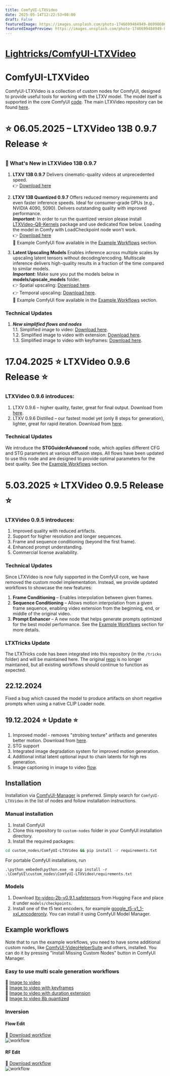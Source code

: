 ```yaml
---
title: ComfyUI-LTXVideo
date: 2025-05-14T12:22:53+08:00
draft: False
featuredImage: https://images.unsplash.com/photo-1746699484949-869986068267?ixid=M3w0NjAwMjJ8MHwxfHJhbmRvbXx8fHx8fHx8fDE3NDcxOTY1MTV8&ixlib=rb-4.1.0
featuredImagePreview: https://images.unsplash.com/photo-1746699484949-869986068267?ixid=M3w0NjAwMjJ8MHwxfHJhbmRvbXx8fHx8fHx8fDE3NDcxOTY1MTV8&ixlib=rb-4.1.0
---
```


# [Lightricks/ComfyUI-LTXVideo](https://github.com/Lightricks/ComfyUI-LTXVideo)

# ComfyUI-LTXVideo

ComfyUI-LTXVideo is a collection of custom nodes for ComfyUI, designed to provide useful tools for working with the LTXV model.
The model itself is supported in the core ComfyUI [code](https://github.com/comfyanonymous/ComfyUI/tree/master/comfy/ldm/lightricks).
The main LTXVideo repository can be found [here](https://github.com/Lightricks/LTX-Video).

# ⭐ 06.05.2025 – LTXVideo 13B 0.9.7 Release ⭐

### 🚀 What's New in LTXVideo 13B 0.9.7

1. **LTXV 13B 0.9.7**
   Delivers cinematic-quality videos at unprecedented speed.<br>
   👉 [Download here](https://huggingface.co/Lightricks/LTX-Video/blob/main/ltxv-13b-0.9.7-dev.safetensors)

2. **LTXV 13B Quantized 0.9.7**
   Offers reduced memory requirements and even faster inference speeds.
   Ideal for consumer-grade GPUs (e.g., NVIDIA 4090, 5090).
   Delivers outstanding quality with improved performance.<br>
   ***Important:*** In order to run the quantized version please install [LTXVideo-Q8-Kernels](https://github.com/Lightricks/LTXVideo-Q8-Kernels) package and use dedicated flow below. Loading the model in Comfy with LoadCheckpoint node won't work. <br>
   👉 [Download here](https://huggingface.co/Lightricks/LTX-Video/blob/main/ltxv-13b-0.9.7-dev-fp8.safetensors)<br>
   🧩 Example ComfyUI flow available in the [Example Workflows](#example-workflows) section.

3. **Latent Upscaling Models**
   Enables inference across multiple scales by upscaling latent tensors without decoding/encoding.
   Multiscale inference delivers high-quality results in a fraction of the time compared to similar models.<br>
   ***Important:*** Make sure you put the models below in **models/upscale_models** folder.<br>
   👉 Spatial upscaling: [Download here](https://huggingface.co/Lightricks/LTX-Video/blob/main/ltxv-spatial-upscaler-0.9.7.safetensors).<br>
   👉 Temporal upscaling: [Download here](https://huggingface.co/Lightricks/LTX-Video/blob/main/ltxv-temporal-upscaler-0.9.7.safetensors).<br>
   🧩 Example ComfyUI flow available in the [Example Workflows](#example-workflows) section.


### Technical Updates

1. ***New simplified flows and nodes***<br>
1.1. Simplified image to video: [Download here](example_workflows/ltxv-13b-i2v-base.json).<br>
1.2. Simplified image to video with extension: [Download here](example_workflows/ltxv-13b-i2v-extend.json).<br>
1.3. Simplified image to video with keyframes: [Download here](example_workflows/ltxv-13b-i2v-keyframes.json).<br>

# 17.04.2025 ⭐ LTXVideo 0.9.6 Release ⭐

### LTXVideo 0.9.6 introduces:

1. LTXV 0.9.6 – higher quality, faster, great for final output. Download from [here](https://huggingface.co/Lightricks/LTX-Video/resolve/main/ltxv-2b-0.9.6-dev-04-25.safetensors).
2. LTXV 0.9.6 Distilled – our fastest model yet (only 8 steps for generation), lighter, great for rapid iteration. Download from [here](https://huggingface.co/Lightricks/LTX-Video/resolve/main/ltxv-2b-0.9.6-distilled-04-25.safetensors).

### Technical Updates

We introduce the __STGGuiderAdvanced__ node, which applies different CFG and STG parameters at various diffusion steps. All flows have been updated to use this node and are designed to provide optimal parameters for the best quality.
See the [Example Workflows](#example-workflows) section.

# 5.03.2025 ⭐ LTXVideo 0.9.5 Release ⭐

### LTXVideo 0.9.5 introduces:

1. Improved quality with reduced artifacts.
2. Support for higher resolution and longer sequences.
3. Frame and sequence conditioning (beyond the first frame).
4. Enhanced prompt understanding.
5. Commercial license availability.

### Technical Updates

Since LTXVideo is now fully supported in the ComfyUI core, we have removed the custom model implementation. Instead, we provide updated workflows to showcase the new features:

1. **Frame Conditioning** – Enables interpolation between given frames.
2. **Sequence Conditioning** – Allows motion interpolation from a given frame sequence, enabling video extension from the beginning, end, or middle of the original video.
3. **Prompt Enhancer** – A new node that helps generate prompts optimized for the best model performance.
   See the [Example Workflows](#example-workflows) section for more details.

### LTXTricks Update

The LTXTricks code has been integrated into this repository (in the `/tricks` folder) and will be maintained here. The original [repo](https://github.com/logtd/ComfyUI-LTXTricks) is no longer maintained, but all existing workflows should continue to function as expected.

## 22.12.2024

Fixed a bug which caused the model to produce artifacts on short negative prompts when using a native CLIP Loader node.

## 19.12.2024 ⭐ Update ⭐

1. Improved model - removes "strobing texture" artifacts and generates better motion. Download from [here](https://huggingface.co/Lightricks/LTX-Video/resolve/main/ltx-video-2b-v0.9.1.safetensors).
2. STG support
3. Integrated image degradation system for improved motion generation.
4. Additional initial latent optional input to chain latents for high res generation.
5. Image captioning in image to video [flow](example_workflows/ltxvideo-i2v.json).

## Installation

Installation via [ComfyUI-Manager](https://github.com/ltdrdata/ComfyUI-Manager) is preferred. Simply search for `ComfyUI-LTXVideo` in the list of nodes and follow installation instructions.

### Manual installation

1. Install ComfyUI
2. Clone this repository to `custom-nodes` folder in your ComfyUI installation directory.
3. Install the required packages:

```bash
cd custom_nodes/ComfyUI-LTXVideo && pip install -r requirements.txt
```

For portable ComfyUI installations, run

```
.\python_embeded\python.exe -m pip install -r .\ComfyUI\custom_nodes\ComfyUI-LTXVideo\requirements.txt
```

### Models

1. Download [ltx-video-2b-v0.9.1.safetensors](https://huggingface.co/Lightricks/LTX-Video/blob/main/ltx-video-2b-v0.9.1.safetensors) from Hugging Face and place it under `models/checkpoints`.
2. Install one of the t5 text encoders, for example [google_t5-v1_1-xxl_encoderonly](https://huggingface.co/mcmonkey/google_t5-v1_1-xxl_encoderonly/tree/main). You can install it using ComfyUI Model Manager.

## Example workflows

Note that to run the example workflows, you need to have some additional custom nodes, like [ComfyUI-VideoHelperSuite](https://github.com/kosinkadink/ComfyUI-VideoHelperSuite) and others, installed. You can do it by pressing "Install Missing Custom Nodes" button in ComfyUI Manager.

### Easy to use multi scale generation workflows

🧩 [Image to video](example_workflows/ltxv-13b-i2v-base.json)<br>
🧩 [Image to video with keyframes](example_workflows/ltxv-13b-i2v-keyframes.json)<br>
🧩 [Image to video with duration extension](example_workflows/ltxv-13b-i2v-extend.json)<br>
🧩 [Image to video 8b quantized](example_workflows/ltxv-13b-i2v-base-fp8.json)

### Inversion

#### Flow Edit

🧩 [Download workflow](example_workflows/tricks/ltxvideo-flow-edit.json)<br>
![workflow](example_workflows/tricks/ltxvideo-flow-edit.png)

#### RF Edit

🧩 [Download workflow](example_workflows/tricks/ltxvideo-rf-edit.json)<br>
![workflow](example_workflows/tricks/ltxvideo-rf-edit.png)

